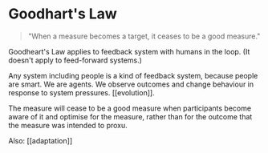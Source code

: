 # Goodhart's Law
> "When a measure becomes a target, it ceases to be a good measure."

Goodheart's Law applies to feedback system with humans in the loop. (It doesn't apply to feed-forward systems.)

Any system including people is a kind of feedback system, because people are smart. We are agents. We observe outcomes and change behaviour in response to system pressures. [[evolution]].

The measure will cease to be a good measure when participants become aware of it and optimise for the measure, rather than for the outcome that the measure was intended to proxu.

Also: [[adaptation]]